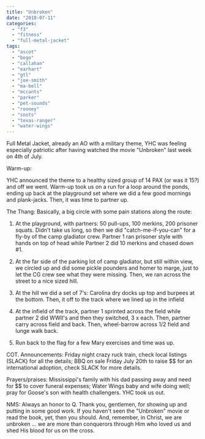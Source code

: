 ```yaml
---
title: "Unbroken"
date: "2018-07-11"
categories: 
  - "f3"
  - "fitness"
  - "full-metal-jacket"
tags: 
  - "ascot"
  - "bogo"
  - "callahan"
  - "earhart"
  - "gtl"
  - "joe-smith"
  - "ma-bell"
  - "mccants"
  - "parker"
  - "pet-sounds"
  - "rooney"
  - "snots"
  - "texas-ranger"
  - "water-wings"
---
```


Full Metal Jacket, already an AO with a military theme, YHC was feeling especially patriotic after having watched the movie "Unbroken" last week on 4th of July.

Warm-up:

YHC announced the theme to a healthy sized group of 14 PAX (or was it 15?) and off we went. Warm-up took us on a run for a loop around the ponds, ending up back at the playground set where we did a few good mornings and plank-jacks. Then, it was time to partner up.

The Thang: Basically, a big circle with some pain stations along the route:

1) At the playground, with partners: 50 pull-ups, 100 merkins, 200 prisoner squats. Didn't take us long, so then we did "catch-me-if-you-can" for a fly-by of the camp gladiator crew. Partner 1 ran prisoner style with hands on top of head while Partner 2 did 10 merkins and chased down #1.

2) At the far side of the parking lot of camp gladiator, but still within view, we circled up and did some pickle pounders and homer to marge, just to let the CG crew see what they were missing. Then, we ran across the street to a nice sized hill.

3) At the hill we did a set of 7's: Carolina dry docks up top and burpees at the bottom. Then, it off to the track where we lined up in the infield

4) At the infield of the track, partner 1 sprinted across the field while partner 2 did WWII's and then they switched, 3 x each. Then, partner carry across field and back. Then, wheel-barrow across 1/2 field and lunge walk back.

5) Run back to the flag for a few Mary exercises and time was up.

COT. Announcements: Friday night crazy ruck train, check local listings (SLACK) for all the details; BBQ on sale Friday July 20th to raise $$ for an international adoption, check SLACK for more details.

Prayers/praises: Mississippi's family with his dad passing away and need for $$ to cover funeral expenses; Water Wings baby and wife doing well; pray for Goose's son with health challengers. YHC took us out.

NMS: Always an honor to Q. Thank you, gentlemen, for showing up and putting in some good work. If you haven't seen the "Unbroken" movie or read the book, yet, then you should. And, remember, in Christ, we are unbroken ... we are more than conquerors through Him who loved us and shed His blood for us on the cross.
